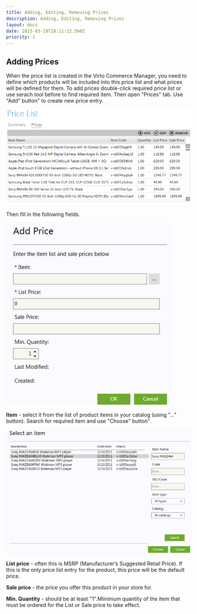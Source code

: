 ```yaml
---
title: Adding, Editing, Removing Prices
description: Adding, Editing, Removing Prices
layout: docs
date: 2015-03-18T20:11:12.560Z
priority: 1
---
```

## Adding Prices

When the price list is created in the Virto Commerce Manager, you need to define which products will be included into this price list and what prices will be defined for them. To add prices double-click required price list or use serach tool before to find required item. Then open "Prices" tab. Use "Add" button" to create new price entry.

<img src="../../../../assets/images/docs/006-add-price-list.PNG" />

Then fill in the following fields.

<img src="../../../../assets/images/docs/007-add-price.PNG" />

**Item** - select it from the list of product items in your catalog (using "..." button). Search for required item and use "Choose" button".

<img src="../../../../assets/images/docs/008-choose-item.PNG" />

**List price** - often this is MSRP (Manufacturer’s Suggested Retail Price). If this is the only price list entry for the product, this price will be the default price.

**Sale price** - the price you offer this product in your store for.

**Min. Quantity** - should be at least "1".Miinimum quantity of the item that must be ordered for the List or Sale price to take effect.